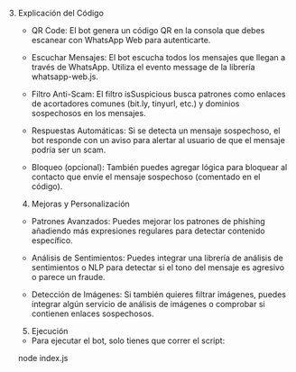 3. Explicación del Código

    - QR Code: El bot genera un código QR en la consola que debes escanear con WhatsApp Web para autenticarte.

    - Escuchar Mensajes: El bot escucha todos los mensajes que llegan a través de WhatsApp. Utiliza el evento message de la librería whatsapp-web.js.

    - Filtro Anti-Scam: El filtro isSuspicious busca patrones como enlaces de acortadores comunes (bit.ly, tinyurl, etc.) y dominios sospechosos en los mensajes.

    - Respuestas Automáticas: Si se detecta un mensaje sospechoso, el bot responde con un aviso para alertar al usuario de que el mensaje podría ser un scam.

    - Bloqueo (opcional): También puedes agregar lógica para bloquear al contacto que envíe el mensaje sospechoso (comentado en el código).
  
   4. Mejoras y Personalización

    - Patrones Avanzados: Puedes mejorar los patrones de phishing añadiendo más expresiones regulares para detectar contenido específico.

    - Análisis de Sentimientos: Puedes integrar una librería de análisis de sentimientos o NLP para detectar si el tono del mensaje es agresivo o parece un fraude.

    - Detección de Imágenes: Si también quieres filtrar imágenes, puedes integrar algún servicio de análisis de imágenes o comprobar si contienen enlaces sospechosos.
  
     5. Ejecución

    - Para ejecutar el bot, solo tienes que correr el script:
  
   node index.js
